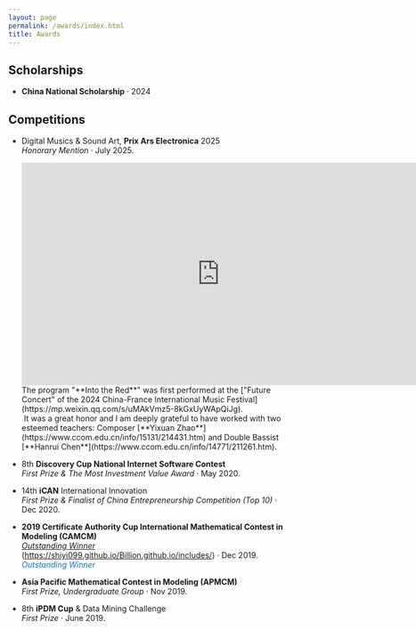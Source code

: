 ```yaml
---
layout: page
permalink: /awards/index.html
title: Awards
---
```


## Scholarships

- **China National Scholarship** · 2024 <br>

## Competitions

- Digital Musics & Sound Art, **Prix Ars Electronica** 2025<br>*Honorary Mention* · July 2025.<br>
  
  <iframe width="710" height="400" src="https://www.youtube.com/embed/a0pfoXxqRu0" frameborder="0" allow="accelerometer; autoplay; clipboard-write; encrypted-media; gyroscope; picture-in-picture" allowfullscreen></iframe>
  The program "**Into the Red**" was first performed at the ["Future Concert" of the 2024 China-France International Music Festival](https://mp.weixin.qq.com/s/uMAkVmz5-8kGxUyWApQiJg).<br><img title="" src="https://shiyi099.github.io/Billion.github.io/images/awards/IntotheRed.jpg" alt="" data-align="inline">
  It was a great honor and I am deeply grateful to have worked with two esteemed teachers: Composer [**Yixuan Zhao**](https://www.ccom.edu.cn/info/15131/214431.htm) and Double Bassist [**Hanrui Chen**](https://www.ccom.edu.cn/info/14771/211261.htm).<br><img title="" src="https://shiyi099.github.io/Billion.github.io/images/awards/IntotheRedPerformers.jpg" alt="" data-align="inline">

- 8th **Discovery Cup National Internet Software Contest**<br>*First Prize & The Most Investment Value Award* · May 2020.<br>

- 14th **iCAN** International Innovation<br>*First Prize & Finalist of China Entrepreneurship Competition (Top 10)* · Dec 2020.<br><img title="" src="https://shiyi099.github.io/Billion.github.io/images/awards/iCAN2020.jpg" alt="" data-align="inline">

- **2019 Certificate Authority Cup International Mathematical Contest in Modeling (CAMCM)**<br>*[Outstanding Winner](includes/CAMCM-query.html)* (https://shiyi099.github.io/Billion.github.io/includes/) · Dec 2019.<br><a href="https://shiyi099.github.io/Billion.github.io/includes/CAMCM-query.html" style="text-decoration: none; color: #007acc;" onmouseover="this.style.color='#e91e63'" onmouseout="this.style.color='#007acc'" title="Click to query certificate!"><i>Outstanding Winner</i></a>

- **Asia Pacific Mathematical Contest in Modeling (APMCM)** <br>*First Prize, Undergraduate Group* · Nov 2019.<br>

- 8th **iPDM Cup** & Data Mining Challenge <br>*First Prize* · June 2019.<br>